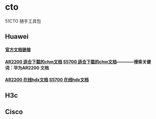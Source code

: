# cto
51CTO 随手工具包

## Huawei
#### [官方文档链接](https://support.huawei.com/enterprise/zh/doc/index.html)
#### [AR2200 适合下载的chm文档](https://support.huawei.com/enterprise/zh/doc/EDOC1100069312)   [S5700 适合下载的chm文档](https://support.huawei.com/enterprise/zh/doc/EDOC1100126575)————搜索关键词：华为AR2200 文档
#### [AR2200 在线hdx文档](https://support.huawei.com/hedex/hdx.do?docid=EDOC1100069311&lang=zh&idPath=24030814|21432787|7923148|22318709|6078842)  [S5700 在线hdx文档](https://support.huawei.com/hedex/hdx.do?docid=EDOC1100126532&lang=zh&idPath=24030814|21782164|21782167|22318564|6691579)

## H3c

## Cisco
